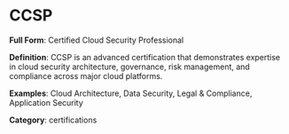 # CCSP

**Full Form**: Certified Cloud Security Professional

**Definition**: CCSP is an advanced certification that demonstrates expertise in cloud security architecture, governance, risk management, and compliance across major cloud platforms.

**Examples**: Cloud Architecture, Data Security, Legal & Compliance, Application Security

**Category**: certifications
